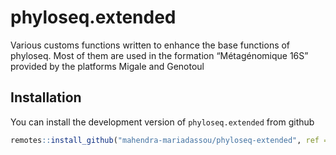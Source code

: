
<!-- README.md is generated from README.Rmd. Please edit that file -->

# phyloseq.extended

<!-- [![Travis build status](https://travis-ci.org/jchiquet/janine.svg?branch=master)](https://travis-ci.org/jchiquet/janine) -->

Various customs functions written to enhance the base functions of
phyloseq. Most of them are used in the formation “Métagénomique 16S”
provided by the platforms Migale and Genotoul

## Installation

You can install the development version of `phyloseq.extended` from
github

``` r
remotes::install_github("mahendra-mariadassou/phyloseq-extended", ref = "dev")
```
